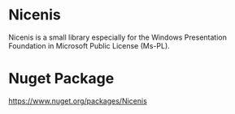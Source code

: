# Nicenis
Nicenis is a small library especially for the Windows Presentation Foundation in Microsoft Public License (Ms-PL).

# Nuget Package
https://www.nuget.org/packages/Nicenis
